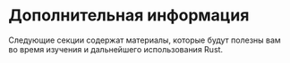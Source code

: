 # Дополнительная информация

Следующие секции содержат материалы, которые будут полезны вам во время изучения и дальнейшего использования Rust.
